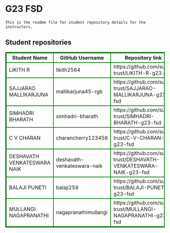 # G23 FSD
    This is the readme file for student repository details for the instructors.
## Student repositories 
<table style="border : 2px solid green; width:100%;">
<tr >
<th style="border : 2px solid green;">Student Name</th>
<th style="border : 2px solid green;">GitHub Username</th>
<th style="border : 2px solid green;">Repository link</th>
</tr>
<tr style="border : 2px solid green;">
<td style="border : 2px solid green;">LIKITH R</td> 

<td style="border : 2px solid green;">likith2564</td> 

<td style="border : 2px solid green;">https://github.com/sure-trust/LIKITH-R-g23-fsd</td> 
</tr>

<tr style="border : 2px solid green;">
<td style="border : 2px solid green;">SAJJARAO MALLIKARJUNA</td> 

<td style="border : 2px solid green;">mallikarjuna45-rgb</td> 

<td style="border : 2px solid green;">https://github.com/sure-trust/SAJJARAO-MALLIKARJUNA-g23-fsd</td> 
</tr>

<tr style="border : 2px solid green;">
<td style="border : 2px solid green;">SIMHADRI BHARATH</td> 

<td style="border : 2px solid green;">simhadri-bharath</td> 

<td style="border : 2px solid green;">https://github.com/sure-trust/SIMHADRI-BHARATH-g23-fsd</td> 
</tr>

<tr style="border : 2px solid green;">
<td style="border : 2px solid green;">C V CHARAN</td> 

<td style="border : 2px solid green;">charancherry123456</td> 

<td style="border : 2px solid green;">https://github.com/sure-trust/C-V-CHARAN-g23-fsd</td> 
</tr>

<tr style="border : 2px solid green;">
<td style="border : 2px solid green;">DESHAVATH VENKATESWARA NAIK</td> 

<td style="border : 2px solid green;">deshavath-venkateswara-naik</td> 

<td style="border : 2px solid green;">https://github.com/sure-trust/DESHAVATH-VENKATESWARA-NAIK-g23-fsd</td> 
</tr>

<tr style="border : 2px solid green;">
<td style="border : 2px solid green;">BALAJI PUNETI</td> 

<td style="border : 2px solid green;">balaji259</td> 

<td style="border : 2px solid green;">https://github.com/sure-trust/BALAJI-PUNETI-g23-fsd</td> 
</tr>

<tr style="border : 2px solid green;">
<td style="border : 2px solid green;">MULLANGI NAGAPRANATHI</td> 

<td style="border : 2px solid green;">nagapranathimullangi</td> 

<td style="border : 2px solid green;">https://github.com/sure-trust/MULLANGI-NAGAPRANATHI-g23-fsd</td> 
</tr>
